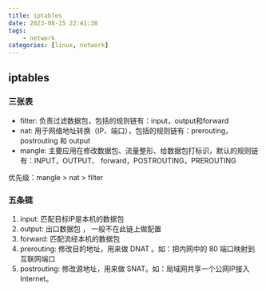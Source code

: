 ```yaml
---
title: iptables
date: 2023-08-15 22:41:38
tags:
    - network
categories: [linux, network]
---
```

## iptables 
### 三张表

- filter: 负责过滤数据包，包括的规则链有：input，output和forward
- nat: 用于网络地址转换（IP、端口），包括的规则链有：prerouting，postrouting 和 output
- mangle: 主要应用在修改数据包、流量整形、给数据包打标识，默认的规则链有：INPUT，OUTPUT、 forward，POSTROUTING，PREROUTING

优先级：mangle > nat > filter

### 五条链
1. input: 匹配目标IP是本机的数据包
2. output: 出口数据包 ， 一般不在此链上做配置
3. forward: 匹配流经本机的数据包
4. prerouting: 修改目的地址，用来做 DNAT 。如：把内网中的 80 端口映射到互联网端口
5. postrouting: 修改源地址，用来做 SNAT。如：局域网共享一个公网IP接入Internet。